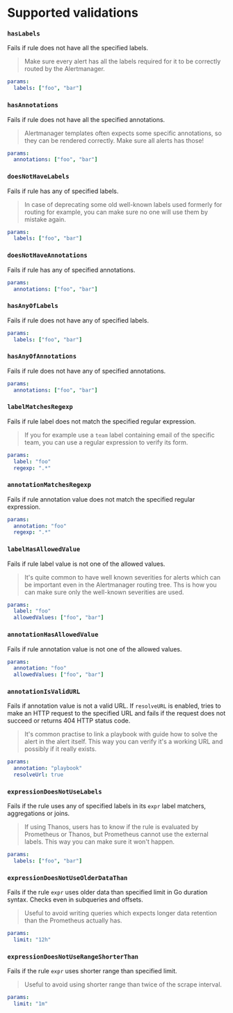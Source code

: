 # Supported validations

### `hasLabels`
Fails if rule does not have all the specified labels.
> Make sure every alert has all the labels required for it to be correctly routed by the Alertmanager. 
```yaml
params:
  labels: ["foo", "bar"]
```

### `hasAnnotations`
Fails if rule does not have all the specified annotations.
> Alertmanager templates often expects some specific annotations, so they can be rendered correctly.
> Make sure all alerts has those!
```yaml
params:
  annotations: ["foo", "bar"]
```

### `doesNotHaveLabels`
Fails if rule has any of specified labels.
> In case of deprecating some old well-known labels used formerly for routing for example,
>  you can make sure no one will use them by mistake again.
```yaml
params:
  labels: ["foo", "bar"]
```

### `doesNotHaveAnnotations`
Fails if rule has any of specified annotations.
```yaml
params:
  annotations: ["foo", "bar"]
```

### `hasAnyOfLabels`
Fails if rule does not have any of specified labels.
```yaml
params:
  labels: ["foo", "bar"]
```

### `hasAnyOfAnnotations`
Fails if rule does not have any of specified annotations.
```yaml
params:
  annotations: ["foo", "bar"]
```

### `labelMatchesRegexp`
Fails if rule label does not match the specified regular expression.
> If you for example use a `team` label containing email of the specific team,
> you can use a regular expression to verify its form. 
```yaml
params:
  label: "foo"
  regexp: ".*"
```


### `annotationMatchesRegexp`
Fails if rule annotation value does not match the specified regular expression.
```yaml
params:
  annotation: "foo"
  regexp: ".*"
```


### `labelHasAllowedValue`
Fails if rule label value is not one of the allowed values.
> It's quite common to have well known severities for alerts which can be important even in the
> Alertmanager routing tree. Ths is how you can make sure only the well-known severities are used.
```yaml
params:
  label: "foo"
  allowedValues: ["foo", "bar"]
```

### `annotationHasAllowedValue`
Fails if rule annotation value is not one of the allowed values.
```yaml
params:
  annotation: "foo"
  allowedValues: ["foo", "bar"]
```

### `annotationIsValidURL`
Fails if annotation value is not a valid URL.
If `resolveURL` is enabled, tries to make an HTTP request to the specified URL
and fails if the request does not succeed or returns 404 HTTP status code.
> It's common practise to link a playbook with guide how to solve the alert in the alert itself.
> This way you can verify it's a working URL and possibly if it really exists.
```yaml
params:
  annotation: "playbook"
  resolveUrl: true
```

### `expressionDoesNotUseLabels`
Fails if the rule uses any of specified labels in its `expr` label matchers, aggregations or joins.
> If using Thanos, users has to know if the rule is evaluated by Prometheus or Thanos, 
> but Prometheus cannot use the external labels. This way you can make sure it won't happen.
```yaml
params:
  labels: ["foo", "bar"]
```

### `expressionDoesNotUseOlderDataThan`
Fails if the rule `expr` uses older data than specified limit in Go duration syntax.
Checks even in subqueries and offsets.
> Useful to avoid writing queries which expects longer data retention than the Prometheus actually has.
```yaml
params:
  limit: "12h"
```

### `expressionDoesNotUseRangeShorterThan`
Fails if the rule `expr` uses shorter range than specified limit.
>Useful to avoid using shorter range than twice of the scrape interval. 
```yaml
params:
  limit: "1m"
```
